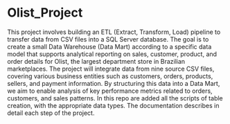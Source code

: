 # Olist_Project
This project involves building an ETL (Extract, Transform, Load) pipeline to transfer data from CSV files into a SQL Server database. The goal is to create a small Data Warehouse (Data Mart) according to a specific data model that supports analytical reporting on sales, customer, product, and order details for Olist, the largest department store in Brazilian marketplaces.
The project will integrate data from nine source CSV files, covering various business entities such as customers, orders, products, sellers, and payment information. By structuring this data into a Data Mart, we aim to enable analysis of key performance metrics related to orders, customers, and sales patterns.
In this repo are added all the scripts of table creation, with the appropriate data types. The documentation describes in detail each step of the project.
